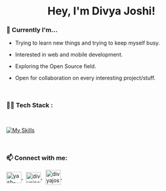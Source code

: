 <h1 align="center">Hey, I'm Divya Joshi! </h1>

<!-- about text /////////////////////////////////////////////////////// -->

### 📌 Currently I'm...

 - Trying to learn new things and trying to keep myself busy.
 
 - Interested in web and mobile development.

 - Exploring the Open Source field.
 
 - Open for collaboration on every interesting project/stuff.

<br/>

<!-- tech stack /////////////////////////////////////////////////////// -->

### 👨‍💻  Tech Stack : 
<br/>

[![My Skills](https://skillicons.dev/icons?i=html,css,js,bootstrap,tailwindcss,sass,react,next,redux,materialui,nodejs,express,mongodb,mysql,postman,netlify,git,linux)](https://github.com/JoshiDivya)


<!-- git analytics 

  
<!-- Connect with me /////////////////////////////////////////////////////// -->
<br/>

### 📫 Connect with me:
<p align="left">

<a href="https://www.linkedin.com/in/divya-joshi-2b3014114" target="blank">
    <img align="center" src="https://raw.githubusercontent.com/rahuldkjain/github-profile-readme-generator/master/src/images/icons/Social/linked-in-alt.svg" alt="yash-jivani-0245ab214" height="30" width="40" />
</a>
&nbsp;
<a href="mailto:divyajoshics09@gmail.com" target="blank">
    <img align="center" src="https://mailmeteor.com/logos/assets/PNG/Gmail_Logo_256px.png" alt="divyajoshi__" height="28" width="40" />
</a>&nbsp;
<a href="mailto:er_divyajoshi@hotmail.com" target="_blank">
    <img align="center" src="https://cdn4.iconfinder.com/data/icons/social-media-logos-6/512/74-outlook-512.png" alt="divyajoshi__" height="40" width="40" />
</a>
&nbsp;
</a>

</p>
